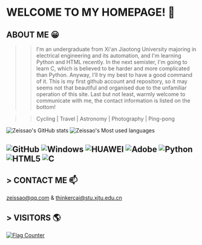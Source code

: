 # WELCOME TO MY HOMEPAGE! 👋 
## ABOUT ME 😀
>> I'm an undergraduate from Xi'an Jiaotong University majoring in electrical engineering and its automation, and I'm learning Python and HTML recently. In the next semister, I'm going to learn C, which is believed to be harder and more complicated than Python. Anyway, I'll try my best to have a good command of it. This is my first github account and repository, so it may seems not that beautiful and organised due to the unfamiliar operation of this site. Last but not least, warmly welcome to communicate with me, the contact information is listed on the bottom!         
  
>> Cycling  |  Travel  |  Astronomy  |  Photography  |  Ping-pong    

![Zeissao's GitHub stats](https://github-readme-stats.vercel.app/api?username=zeissao&show_icons=true&bg_color=0,E66346,904E95&title_color=FFFFFF&text_color=FFFFFF&icon_color=FFFFFF&hide_border=True)
![Zeissao's Most used languages](https://github-readme-stats.vercel.app/api/top-langs/?username=zeissao&langs_count=10&layout=compact)   
## ![GitHub](https://img.shields.io/badge/GitHub-black?logo=github) ![Windows](https://img.shields.io/badge/Windows-blue?logo=Windows) ![HUAWEI](https://img.shields.io/badge/HUAWEI-FF0000?logo=HUAWEI) ![Adobe](https://img.shields.io/badge/Adobe-purple?logo=Adobe) ![Python](https://img.shields.io/badge/Python-green?logo=Python) ![HTML5](https://img.shields.io/badge/-HTML5-E34F26?style=flat&logo=html5&logoColor=white) ![C](https://img.shields.io/badge/-C%20&%20C++-659ad2?style=flat&logo=c%2B%2B&logoColor=ffffff")
## > CONTACT ME 📫
zeissao@qq.com & thinkercai@stu.xjtu.edu.cn
## > VISITORS 🌎
<a href="https://info.flagcounter.com/Rybv"><img src="https://s04.flagcounter.com/map/Rybv/size_l/txt_000000/border_CCCCCC/pageviews_1/viewers_0/flags_0/" alt="Flag Counter" border="0"></a>
